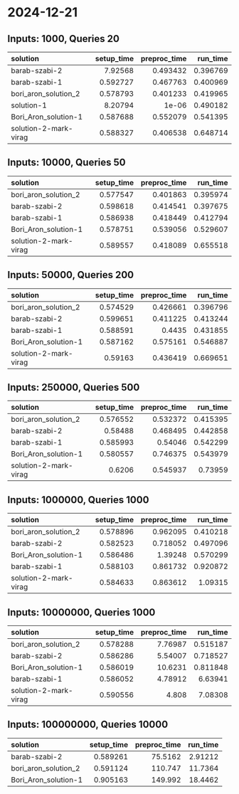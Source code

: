 # 2024-12-21

## Inputs: 1000, Queries 20

| solution              |   setup_time |   preproc_time |   run_time |
|:----------------------|-------------:|---------------:|-----------:|
| barab-szabi-2         |     7.92568  |       0.493432 |   0.396769 |
| barab-szabi-1         |     0.592727 |       0.467763 |   0.400969 |
| bori_aron_solution_2  |     0.578793 |       0.401233 |   0.419965 |
| solution-1            |     8.20794  |       1e-06    |   0.490182 |
| Bori_Aron_solution-1  |     0.587688 |       0.552079 |   0.541395 |
| solution-2-mark-virag |     0.588327 |       0.406538 |   0.648714 |

## Inputs: 10000, Queries 50

| solution              |   setup_time |   preproc_time |   run_time |
|:----------------------|-------------:|---------------:|-----------:|
| bori_aron_solution_2  |     0.577547 |       0.401863 |   0.395974 |
| barab-szabi-2         |     0.598618 |       0.414541 |   0.397675 |
| barab-szabi-1         |     0.586938 |       0.418449 |   0.412794 |
| Bori_Aron_solution-1  |     0.578751 |       0.539056 |   0.529607 |
| solution-2-mark-virag |     0.589557 |       0.418089 |   0.655518 |

## Inputs: 50000, Queries 200

| solution              |   setup_time |   preproc_time |   run_time |
|:----------------------|-------------:|---------------:|-----------:|
| bori_aron_solution_2  |     0.574529 |       0.426661 |   0.396796 |
| barab-szabi-2         |     0.599651 |       0.411225 |   0.413244 |
| barab-szabi-1         |     0.588591 |       0.4435   |   0.431855 |
| Bori_Aron_solution-1  |     0.587162 |       0.575161 |   0.546887 |
| solution-2-mark-virag |     0.59163  |       0.436419 |   0.669651 |

## Inputs: 250000, Queries 500

| solution              |   setup_time |   preproc_time |   run_time |
|:----------------------|-------------:|---------------:|-----------:|
| bori_aron_solution_2  |     0.576552 |       0.532372 |   0.415395 |
| barab-szabi-2         |     0.58488  |       0.468495 |   0.442858 |
| barab-szabi-1         |     0.585993 |       0.54046  |   0.542299 |
| Bori_Aron_solution-1  |     0.580557 |       0.746375 |   0.543979 |
| solution-2-mark-virag |     0.6206   |       0.545937 |   0.73959  |

## Inputs: 1000000, Queries 1000

| solution              |   setup_time |   preproc_time |   run_time |
|:----------------------|-------------:|---------------:|-----------:|
| bori_aron_solution_2  |     0.578896 |       0.962095 |   0.410218 |
| barab-szabi-2         |     0.582523 |       0.718052 |   0.497096 |
| Bori_Aron_solution-1  |     0.586486 |       1.39248  |   0.570299 |
| barab-szabi-1         |     0.588103 |       0.861732 |   0.920872 |
| solution-2-mark-virag |     0.584633 |       0.863612 |   1.09315  |

## Inputs: 10000000, Queries 1000

| solution              |   setup_time |   preproc_time |   run_time |
|:----------------------|-------------:|---------------:|-----------:|
| bori_aron_solution_2  |     0.578288 |        7.76987 |   0.515187 |
| barab-szabi-2         |     0.586286 |        5.54007 |   0.718527 |
| Bori_Aron_solution-1  |     0.586019 |       10.6231  |   0.811848 |
| barab-szabi-1         |     0.586052 |        4.78912 |   6.63941  |
| solution-2-mark-virag |     0.590556 |        4.808   |   7.08308  |

## Inputs: 100000000, Queries 10000

| solution             |   setup_time |   preproc_time |   run_time |
|:---------------------|-------------:|---------------:|-----------:|
| barab-szabi-2        |     0.589261 |        75.5162 |    2.91212 |
| bori_aron_solution_2 |     0.591124 |       110.747  |   11.7364  |
| Bori_Aron_solution-1 |     0.905163 |       149.992  |   18.4462  |